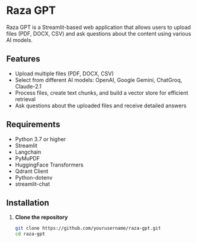 # Raza GPT

Raza GPT is a Streamlit-based web application that allows users to upload files (PDF, DOCX, CSV) and ask questions about the content using various AI models. 

## Features

- Upload multiple files (PDF, DOCX, CSV)
- Select from different AI models: OpenAI, Google Gemini, ChatGroq, Claude-2.1
- Process files, create text chunks, and build a vector store for efficient retrieval
- Ask questions about the uploaded files and receive detailed answers

## Requirements

- Python 3.7 or higher
- Streamlit
- Langchain
- PyMuPDF
- HuggingFace Transformers
- Qdrant Client
- Python-dotenv
- streamlit-chat

## Installation

1. **Clone the repository**

   ```sh
   git clone https://github.com/yourusername/raza-gpt.git
   cd raza-gpt
